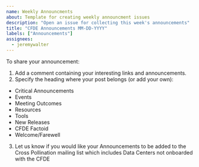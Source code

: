 ```yaml
---
name: Weekly Announcments
about: Template for creating weekly announcment issues
description: "Open an issue for collecting this week's announcements"
title: "CFDE Announcements MM-DD-YYYY"
labels: ["Announcements"]
assignees:
  - jeremywalter
---
```


To share your announcement:

1. Add a comment containing your interesting links and announcements.
2. Specify the heading where your post belongs (or add your own):

- Critical Announcements
- Events
- Meeting Outcomes
- Resources
- Tools
- New Releases
- CFDE Factoid
- Welcome/Farewell

3. Let us know if you would like your Announcements to be added to the Cross Pollination mailing list which includes Data Centers not onboarded with the CFDE

